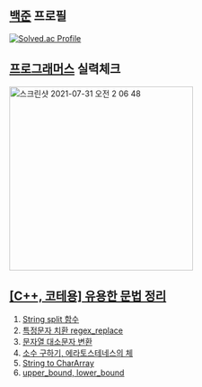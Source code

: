 
[백준](https://www.acmicpc.net/) 프로필
--
[![Solved.ac Profile](http://mazassumnida.wtf/api/v2/generate_badge?boj=dkswnkk)](https://solved.ac/dkswnkk/)

[프로그래머스](https://programmers.co.kr/) 실력체크
--
<img width="327" alt="스크린샷 2021-07-31 오전 2 06 48" src="https://user-images.githubusercontent.com/74492426/127687866-01b2abd1-08be-43e8-9cbe-cc70b94989fa.png">

[[C++, 코테용] 유용한 문법 정리](https://dkswnkk.tistory.com/483?category=549172)
--

1. [String split 함수](https://dkswnkk.tistory.com/476?category=549172)
2. [특정문자 치환 regex_replace](https://dkswnkk.tistory.com/479?category=549172)
3. [문자열 대소문자 변환](https://dkswnkk.tistory.com/483?category=549172)
4. [소수 구하기, 에라토스테네스의 체](https://dkswnkk.tistory.com/490?category=549172)
5. [String to CharArray](https://dkswnkk.tistory.com/249?category=549172)
6. [upper_bound, lower_bound](https://dkswnkk.tistory.com/533)
